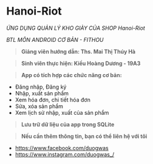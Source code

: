 # Hanoi-Riot
*ỨNG DỤNG QUẢN LÝ KHO GIÀY CỦA SHOP Hanoi-Riot*

*BTL MÔN ANDROID CƠ BẢN - FITHOU*
> **Giảng viên hướng dẫn: Ths. Mai Thị Thúy Hà**

> **Sinh viên thực hiện: Kiều Hoàng Dương - 19A3**

> **App có tích hợp các chức năng cơ bản:**
- Đăng nhập, Đăng ký
- Nhập, xuất sản phẩm
- Xem hóa đơn, chi tiết hóa đơn
- Sửa, xóa sản phẩm
- Xem lịch sử nhập, xuất của sản phẩm

> **Lưu trữ dữ liệu của app trong SQLite**

>**Nếu cần thêm thông tin, bạn có thể liên hệ với tôi**
- https://www.facebook.com/duogwas
- https://www.instagram.com/duogwas_/

